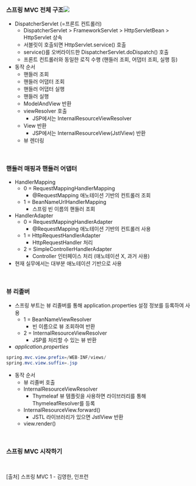 ### 스프링 MVC 전체 구조![](https://velog.velcdn.com/images/psmin77/post/7fd6ec9b-c72b-471c-9e16-1c002a52e973/image.png)
- DispatcherServlet (=프론트 컨트롤러)
  - DispatcherServlet > FrameworkServlet > HttpServletBean > HttpServlet 상속
  - 서블릿이 호출되면 HttpServlet.service() 호출
  - service()를 오버라이드한 DispatcherServlet.doDispatch() 호출
  - 프론트 컨트롤러와 동일한 로직 수행  (핸들러 조회, 어댑터 조회, 실행 등)
- 동작 순서
  - 핸들러 조회
  - 핸들러 어댑터 조회
  - 핸들러 어댑터 실행
  - 핸들러 실행
  - ModelAndView 반환
  - viewResolver 호출
    - JSP에서는 InternalResourceViewResolver
  - View 반환
    - JSP에서는 InternalResourceView(JstlView) 반환
  - 뷰 렌더링
<br>

### 핸들러 매핑과 핸들러 어댑터
- HandlerMapping 
  - 0 = RequestMappingHandlerMapping
    - @RequestMapping 애노테이션 기반의 컨트롤러 조회
  - 1 = BeanNameUrlHandlerMapping
    - 스프링 빈 이름의 핸들러 조회
- HandlerAdapter 
  - 0 = RequestMappingHandlerAdapter
    - @RequestMapping 애노테이션 기반의 컨트롤러 사용
  - 1 = HttpRequestHandlerAdapter 
    - HttpRequestHandler 처리
  - 2 = SimpleControllerHandlerAdapter
    - Controller 인터페이스 처리 (애노테이션 X, 과거 사용)
- 현재 실무에서는 대부분 애노테이션 기반으로 사용
<br>

### 뷰 리졸버
- 스프링 부트는 뷰 리졸버를 통해 application.properties 설정 정보를 등록하여 사용
  - 1 = BeanNameViewResolver
    - 빈 이름으로 뷰 조회하여 반환
  - 2 = InternalResourceViewResolver
    - JSP를 처리할 수 있는 뷰 반환
 - _application.properties_
~~~ java
spring.mvc.view.prefix=/WEB-INF/views/
spring.mvc.view.suffix=.jsp
~~~
 - 동작 순서
   - 뷰 리졸버 호출
   - InternalResourceViewResolver
     - Thymeleaf 뷰 템플릿을 사용하면 라이브러리를 통해 ThymeleafResolver를 등록
   - InternalResourceView.forward()
     - JSTL 라이브러리가 있으면 JstlView 반환
   - view.render()
<br>

### 스프링 MVC 시작하기

<br>

>
[출처] 스프링 MVC 1 - 김영한, 인프런
